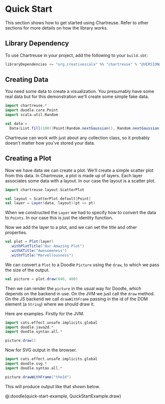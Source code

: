 # Quick Start

This section shows how to get started using Chartreuse. 
Refer to other sections for more details on how the library works.


## Library Dependency

To use Chartreuse in your project, add the following to your `build.sbt`:

```scala
libraryDependencies += "org.creativescala" %% "chartreuse" % "@VERSION@"
```


## Creating Data

You need some data to create a visualization.
You presumably have some real data but for this demonstration we'll create some simple fake data.

```scala mdoc:silent
import chartreuse.*
import doodle.core.Point
import scala.util.Random

val data =
  Data(List.fill(100)(Point(Random.nextGaussian(), Random.nextGaussian())))
```

Chartreuse can work with just about any collection class, so it probably doesn't matter how you've stored your data.


## Creating a Plot

Now we have data we can create a plot.
We'll create a simple scatter plot from this data.
In Chartreuse, a plot is made up of layers.
Each layer associates some data with a layout.
In our case the layout is a scatter plot.

```scala mdoc:silent
import chartreuse.layout.ScatterPlot

val layout = ScatterPlot.default[Point]
val layer = Layer(data, layout)(pt => pt)
```

When we constructed the `Layer` we had to specify how to convert the data to `Points`. 
In our case this is just the identity function.

Now we add the layer to a plot, and we can set the title and other properties.

```scala mdoc:silent
val plot = Plot(layer)
  .withPlotTitle("Our Amazing Plot")
  .withXTitle("Awesomeness")
  .withYTitle("Marvellousness")
```

We can convert a `Plot` to a Doodle `Picture` using the `draw`, to which we pass the size of the output.

```scala
val picture = plot.draw(640, 480)
```

Then we can render the `picture` in the usual way for Doodle, which depends on the backend in use. On the JVM we just call the `draw` method. On the JS backend we call `drawWithFrame` passing in the id of the DOM element (a `String`) where we should draw it.

Here are examples. Firstly for the JVM.

```scala
import cats.effect.unsafe.implicits.global
import doodle.java2d.*
import doodle.syntax.all.*

picture.draw()
```

Now for SVG output in the browser.

```scala
import cats.effect.unsafe.implicits.global
import doodle.svg.*
import doodle.syntax.all.*

picture.drawWithFrame("theId")
```

This will produce output like that shown below.

@:doodle(quick-start-example, QuickStartExample.draw)
